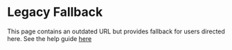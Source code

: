 # Legacy Fallback
This page contains an outdated URL but provides fallback for users directed here. See the help guide [here](https://ae-hopscotch.github.io/hs-tools/json-shortcut/help-guide)
